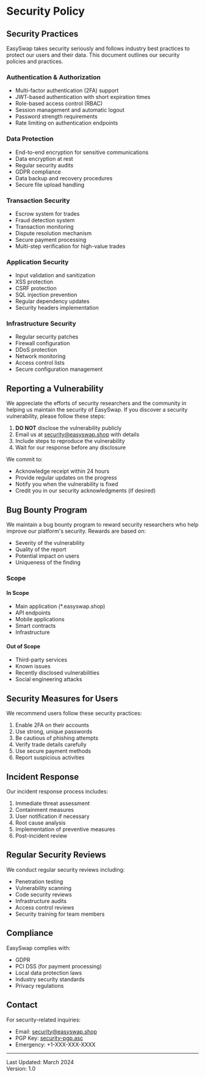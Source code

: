 # Security Policy

## Security Practices

EasySwap takes security seriously and follows industry best practices to protect our users and their data. This document outlines our security policies and practices.

### Authentication & Authorization

- Multi-factor authentication (2FA) support
- JWT-based authentication with short expiration times
- Role-based access control (RBAC)
- Session management and automatic logout
- Password strength requirements
- Rate limiting on authentication endpoints

### Data Protection

- End-to-end encryption for sensitive communications
- Data encryption at rest
- Regular security audits
- GDPR compliance
- Data backup and recovery procedures
- Secure file upload handling

### Transaction Security

- Escrow system for trades
- Fraud detection system
- Transaction monitoring
- Dispute resolution mechanism
- Secure payment processing
- Multi-step verification for high-value trades

### Application Security

- Input validation and sanitization
- XSS protection
- CSRF protection
- SQL injection prevention
- Regular dependency updates
- Security headers implementation

### Infrastructure Security

- Regular security patches
- Firewall configuration
- DDoS protection
- Network monitoring
- Access control lists
- Secure configuration management

## Reporting a Vulnerability

We appreciate the efforts of security researchers and the community in helping us maintain the security of EasySwap. If you discover a security vulnerability, please follow these steps:

1. **DO NOT** disclose the vulnerability publicly
2. Email us at security@easyswap.shop with details
3. Include steps to reproduce the vulnerability
4. Wait for our response before any disclosure

We commit to:

- Acknowledge receipt within 24 hours
- Provide regular updates on the progress
- Notify you when the vulnerability is fixed
- Credit you in our security acknowledgments (if desired)

## Bug Bounty Program

We maintain a bug bounty program to reward security researchers who help improve our platform's security. Rewards are based on:

- Severity of the vulnerability
- Quality of the report
- Potential impact on users
- Uniqueness of the finding

### Scope

#### In Scope
- Main application (*.easyswap.shop)
- API endpoints
- Mobile applications
- Smart contracts
- Infrastructure

#### Out of Scope
- Third-party services
- Known issues
- Recently disclosed vulnerabilities
- Social engineering attacks

## Security Measures for Users

We recommend users follow these security practices:

1. Enable 2FA on their accounts
2. Use strong, unique passwords
3. Be cautious of phishing attempts
4. Verify trade details carefully
5. Use secure payment methods
6. Report suspicious activities

## Incident Response

Our incident response process includes:

1. Immediate threat assessment
2. Containment measures
3. User notification if necessary
4. Root cause analysis
5. Implementation of preventive measures
6. Post-incident review

## Regular Security Reviews

We conduct regular security reviews including:

- Penetration testing
- Vulnerability scanning
- Code security reviews
- Infrastructure audits
- Access control reviews
- Security training for team members

## Compliance

EasySwap complies with:

- GDPR
- PCI DSS (for payment processing)
- Local data protection laws
- Industry security standards
- Privacy regulations

## Contact

For security-related inquiries:
- Email: security@easyswap.shop
- PGP Key: [security-pgp.asc](https://easyswap.shop/security-pgp.asc)
- Emergency: +1-XXX-XXX-XXXX

---

Last Updated: March 2024  
Version: 1.0 